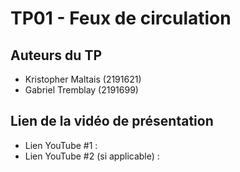 # TP01 - Feux de circulation

## Auteurs du TP

- Kristopher Maltais (2191621)
- Gabriel Tremblay (2191699)

## Lien de la vidéo de présentation

- Lien YouTube #1 :
- Lien YouTube #2 (si applicable) :
